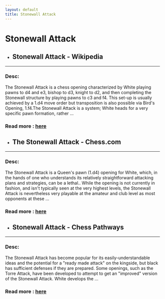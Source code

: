 ```yaml
---
layout: default
title: Stonewall Attack
---
```

# Stonewall Attack
- ## **Stonewall Attack - Wikipedia** 

---
### Desc: 
 The Stonewall Attack is a chess opening characterized by White playing pawns to d4 and e3, bishop to d3, knight to d2, and then completing the Stonewall structure by playing pawns to c3 and f4. This set-up is usually achieved by a 1.d4 move order but transposition is also possible via Bird's Opening, 1.f4.The Stonewall Attack is a system; White heads for a very specific pawn formation, rather ... 
### Read more : [here](https://en.wikipedia.org/wiki/Stonewall_Attack) 
- ## **The Stonewall Attack - Chess.com** 

---
### Desc: 
 The Stonewall Attack is a Queen's pawn (1.d4) opening for White, which, in the hands of one who understands its relatively straightforward attacking plans and strategies, can be a lethal.. While the opening is not currently in fashion, and isn't typically seen at the very highest levels, the Stonewall Attack is nevertheless very playable at the amateur and club level as most opponents at these ... 
### Read more : [here](https://www.chess.com/blog/RussBell/stonewall-attack) 
- ## **Stonewall Attack - Chess Pathways** 

---
### Desc: 
 The Stonewall Attack has become popular for its easily-understandable ideas and the potential for a "ready made attack" on the kingside, but black has sufficient defenses if they are prepared. Some openings, such as the Torre Attack, have been developed to attempt to get an "improved" version of the Stonewall Attack. White develops the ... 
### Read more : [here](https://chesspathways.com/chess-openings/stonewall-attack/) 


